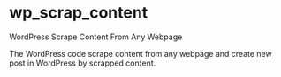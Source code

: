 # wp_scrap_content
WordPress Scrape Content From Any Webpage

The WordPress code scrape content from any webpage and create new post in WordPress by scrapped content.
